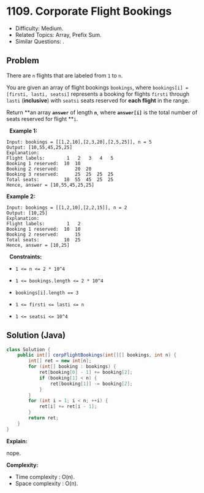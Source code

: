 # 1109. Corporate Flight Bookings

- Difficulty: Medium.
- Related Topics: Array, Prefix Sum.
- Similar Questions: .

## Problem

There are ```n``` flights that are labeled from ```1``` to ```n```.

You are given an array of flight bookings ```bookings```, where ```bookings[i] = [firsti, lasti, seatsi]``` represents a booking for flights ```firsti``` through ```lasti``` (**inclusive**) with ```seatsi``` seats reserved for **each flight** in the range.

Return **an array **```answer```** of length **```n```**, where **```answer[i]```** is the total number of seats reserved for flight **```i```.

 
**Example 1:**

```
Input: bookings = [[1,2,10],[2,3,20],[2,5,25]], n = 5
Output: [10,55,45,25,25]
Explanation:
Flight labels:        1   2   3   4   5
Booking 1 reserved:  10  10
Booking 2 reserved:      20  20
Booking 3 reserved:      25  25  25  25
Total seats:         10  55  45  25  25
Hence, answer = [10,55,45,25,25]
```

**Example 2:**

```
Input: bookings = [[1,2,10],[2,2,15]], n = 2
Output: [10,25]
Explanation:
Flight labels:        1   2
Booking 1 reserved:  10  10
Booking 2 reserved:      15
Total seats:         10  25
Hence, answer = [10,25]

```

 
**Constraints:**


	
- ```1 <= n <= 2 * 10^4```
	
- ```1 <= bookings.length <= 2 * 10^4```
	
- ```bookings[i].length == 3```
	
- ```1 <= firsti <= lasti <= n```
	
- ```1 <= seatsi <= 10^4```



## Solution (Java)

```java
class Solution {
    public int[] corpFlightBookings(int[][] bookings, int n) {
        int[] ret = new int[n];
        for (int[] booking : bookings) {
            ret[booking[0] - 1] += booking[2];
            if (booking[1] < n) {
                ret[booking[1]] -= booking[2];
            }
        }
        for (int i = 1; i < n; ++i) {
            ret[i] += ret[i - 1];
        }
        return ret;
    }
}
```

**Explain:**

nope.

**Complexity:**

* Time complexity : O(n).
* Space complexity : O(n).
